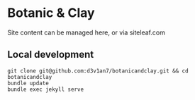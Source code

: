 # Botanic & Clay

Site content can be managed here, or via siteleaf.com

## Local development
```
git clone git@github.com:d3v1an7/botanicandclay.git && cd botanicandclay
bundle update
bundle exec jekyll serve
```
